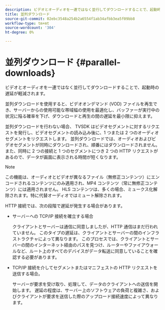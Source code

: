 ```yaml
---
description: ビデオとオーディオを一連ではなく並行してダウンロードすることで、起動時の遅延が軽減されます。
title: 並列ダウンロード
source-git-commit: 02ebc3548a254b2a6554f1ab34afbb3ea5f09bb8
workflow-type: tm+mt
source-wordcount: '304'
ht-degree: 0%

---
```


# 並列ダウンロード {#parallel-downloads}

ビデオとオーディオを一連ではなく並行してダウンロードすることで、起動時の遅延が軽減されます。

並列ダウンロードを使用すると、ビデオオンデマンド (VOD) ファイルを再生でき、サーバーからの使用可能な帯域幅の使用を最適化し、バッファーが実行中の状況に陥る確率を下げ、ダウンロードと再生の間の遅延を最小限に抑えます。

<!-- 

Removed as part of "no DASH use cases" for 2.5.1, May 31st, 2017 release.
<p>Parallel downloads allows DASH video-on-demand (VOD) files to be played, optimizes the available bandwidth usage from a server, lowers the probability of getting into buffer under-run situations, and minimizes the delay between download and playback. </p>

 -->

並列ダウンロードを行わない場合、 TVSDK はビデオセグメントに対するリクエストを発行し、ビデオセグメントの読み込み後に、1 つまたは 2 つのオーディオセグメントをリクエストします。 並列ダウンロードでは、オーディオおよびビデオセグメントが同時にダウンロードされ、順番にはダウンロードされません。 また、同時に 2 つの接続と 1 つのセグメントにつき 2 つの HTTP リクエストがあるので、データが画面に表示される時間が短くなります。

>[!NOTE]
>
>この機能は、オーディオとビデオが異なるファイル（無修正コンテンツ）にエンコードされるコンテンツにのみ適用され、MP4 コンテンツ（常に無修正コンテンツ）には適用されません。 HLS コンテンツは、多くの場合、ミュークス化解除されます。特に代替オーディオではミュート解除されます。

<!-- 

See comment above (DASH use case removed).

  This feature applies only to content where the audio and video are encoded into different files (unmuxed content) and does not apply to MP4 content, which is always muxed. Most DASH content is unmuxed, and HLS content is often unmuxed, especially with alternate audio. 
-->

HTTP 接続では、次の段階で遅延が発生する場合があります。

* サーバーへの TCP/IP 接続を確立する場合

  クライアントとサーバーは通信に同意しましたが、HTTP 通信はまだ行われていません。 このタイプの遅延は、クライアントとサーバーの間のインフラストラクチャによって異なります。 このプロセスでは、クライアントとサーバーの間のインターネット経由のパスを見つけ、ルーターやファイアウォールなど、ルート上のすべてのデバイスがデータ転送に同意していることを確認する必要があります。
* TCP/IP 接続を介してセグメントまたはマニフェストの HTTP リクエストを送信する場合。

  サーバーが要求を受け取り、処理して、データのクライアントへの送信を開始します。 遅延の程度は、サーバー上のソフトウェアの負荷と複雑さ、およびクライアントが要求を送信した際のアップロード接続速度によって異なります。
